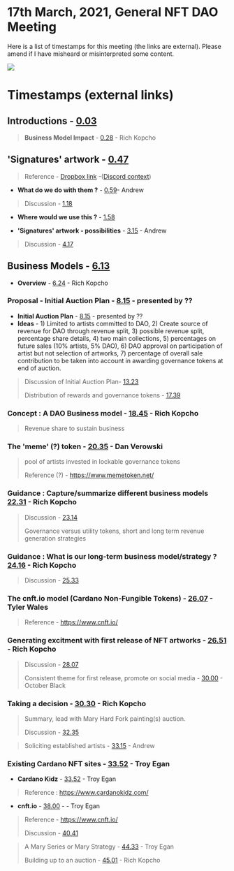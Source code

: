 # 17th March, 2021, General NFT DAO Meeting

Here is a list of timestamps for this meeting (the links are external). Please amend if I have misheard or misinterpreted some content.

[![](http://img.youtube.com/vi/C07r9dfUItY/0.jpg)](http://www.youtube.com/watch?v=C07r9dfUItY "17th March, 2021, General NFT DAO Meeting")

# Timestamps (external links)

## Introductions - [0.03](https://youtu.be/C07r9dfUItY?t=3) 
> **Business Model Impact** - [0.28](https://youtu.be/C07r9dfUItY?t=28) - Rich Kopcho
 
## 'Signatures' artwork - [0.47](https://youtu.be/C07r9dfUItY?t=47)

> Reference - [Dropbox link](https://www.dropbox.com/request/WoLjf5y6CcWJwDlU5gKK) -([Discord context](https://discordapp.com/channels/804069702572965888/804069702572965891/819266517916975144))

* **What do we do with them ?** - [0.59](https://youtu.be/C07r9dfUItY?t=59)- Andrew

> Discussion - [1.18](https://youtu.be/C07r9dfUItY?t=78)

* **Where would we use this ?** - [1.58](https://youtu.be/C07r9dfUItY?t=118)
 
* **'Signatures' artwork - possibilities** - [3.15](https://youtu.be/C07r9dfUItY?t=195) - Andrew

> Discussion - [4.17](https://youtu.be/C07r9dfUItY?t=257)

## Business Models - [6.13](https://youtu.be/C07r9dfUItY?t=373) 
* **Overview** - [6.24](https://youtu.be/C07r9dfUItY?t=384) - Rich Kopcho

### Proposal - Initial Auction Plan - [8.15](https://youtu.be/C07r9dfUItY?t=495) - presented by ??
* **Initial Auction Plan** - [8.15](https://youtu.be/C07r9dfUItY?t=495) - presented by ??
* **Ideas** - 1) Limited to artists committed to DAO, 2) Create source of revenue for DAO through revenue split, 3) possible revenue split, percentage share details, 4) two main collections, 5) percentages on future sales (10% artists, 5% DAO), 6) DAO approval on participation of artist but not selection of artworks, 7) percentage of overall sale contribution to be taken into account in awarding governance tokens at end of auction.
> 

> Discussion of Initial Auction Plan- [13.23](https://youtu.be/C07r9dfUItY?t=803)
> 
> Distribution of rewards and governance tokens - [17.39](https://youtu.be/C07r9dfUItY?t=1059)
> 
### **Concept** : A DAO Business model - [18.45](https://youtu.be/C07r9dfUItY?t=1125) - Rich Kopcho
> Revenue share to sustain business
> 
### **The 'meme' (?) token** - [20.35](https://youtu.be/C07r9dfUItY?t=1235) - Dan Verowski
> 
> pool of artists invested in lockable governance tokens
> 
> Reference (?) - https://www.memetoken.net/
> 
### **Guidance** : Capture/summarize different business models [22.31](https://youtu.be/C07r9dfUItY?t=1351) - Rich Kopcho
> 
> Discussion - [23.14](https://youtu.be/C07r9dfUItY?t=1394)
> 
> Governance versus utility tokens, short and long term revenue generation strategies
> 
### **Guidance** : What is our long-term business model/strategy ? [24.16](https://youtu.be/C07r9dfUItY?t=1456) - Rich Kopcho
> 
> Discussion - [25.33](https://youtu.be/C07r9dfUItY?t=1533)
> 
### **The cnft.io model (Cardano Non-Fungible Tokens)** - [26.07](https://youtu.be/C07r9dfUItY?t=1567) - Tyler Wales
>
> Reference - https://www.cnft.io/
> 
### **Generating excitment with first release of NFT artworks** - [26.51](https://youtu.be/C07r9dfUItY?t=1611) - Rich Kopcho
> 
> Discussion - [28.07](https://youtu.be/C07r9dfUItY?t=1687)
> 
> Consistent theme for first release, promote on social media - [30.00](https://youtu.be/C07r9dfUItY?t=1800) - October Black
> 
### **Taking a decision** - [30.30](https://youtu.be/C07r9dfUItY?t=1830) - Rich Kopcho
> Summary, lead with Mary Hard Fork painting(s) auction.
> 
> Discussion - [32.35](https://youtu.be/C07r9dfUItY?t=1955)

> Soliciting established artists - [33.15](https://youtu.be/C07r9dfUItY?t=1995) - Andrew
> 
### Existing Cardano NFT sites - [33.52]( https://youtu.be/C07r9dfUItY?t=2032) - Troy Egan 
* **Cardano Kidz** - [33.52]( https://youtu.be/C07r9dfUItY?t=2032) - Troy Egan 
> Reference : https://www.cardanokidz.com/
> 
* **cnft.io** - [38.00](https://youtu.be/C07r9dfUItY?t=2280) - - Troy Egan 
> Reference - https://www.cnft.io/
> 
> Discussion - [40.41](https://youtu.be/C07r9dfUItY?t=2441)

> A Mary Series or Mary Strategy - [44.33](https://youtu.be/C07r9dfUItY?t=2673) - Troy Egan 
> 
> Building up to an auction - [45.01](https://youtu.be/C07r9dfUItY?t=2701) - Rich Kopcho
